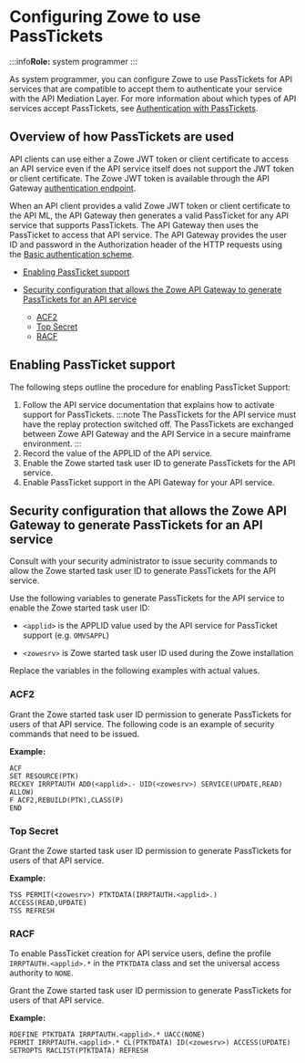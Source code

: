 # Configuring Zowe to use PassTickets

:::info**Role:** system programmer
:::

As system programmer, you can configure Zowe to use PassTickets for API services that are compatible to accept them to authenticate your service with the API Mediation Layer.
For more information about which types of API services accept PassTickets, see [Authentication with PassTickets](authentication-for-apiml-services.md#authentication-with-passtickets).

## Overview of how PassTickets are used
API clients can use either a Zowe JWT token or client certificate to access an API service even if the API service itself does not support the JWT token or client certificate.
The Zowe JWT token is available through the API Gateway [authentication endpoint](../extend-apiml/authentication-for-apiml-services).

When an API client provides a valid Zowe JWT token or client certificate to the API ML, the API Gateway then generates a valid PassTicket for any API service that supports PassTickets.
The API Gateway then uses the PassTicket to access that API service.
The API Gateway provides the user ID and password in the Authorization header of the HTTP requests using the
[Basic authentication scheme](https://developer.mozilla.org/en-US/docs/Web/HTTP/Authentication#Basic_authentication_scheme).

- [Enabling PassTicket support](#enabling-passticket-support)
- [Security configuration that allows the Zowe API Gateway to generate PassTickets for an API service](#security-configuration-that-allows-the-zowe-api-gateway-to-generate-passtickets-for-an-api-service)

    - [ACF2](#acf2)
    - [Top Secret](#top-secret)
    - [RACF](#racf)

## Enabling PassTicket support

The following steps outline the procedure for enabling PassTicket Support:

1. Follow the API service documentation that explains how to activate support for PassTickets.
:::note
The PassTickets for the API service must have the replay protection switched off. The PassTickets are exchanged between Zowe API Gateway and the API Service in a secure mainframe environment.
:::
2. Record the value of the APPLID of the API service.
3. Enable the Zowe started task user ID to generate PassTickets for the API service.
4. Enable PassTicket support in the API Gateway for your API service.

## Security configuration that allows the Zowe API Gateway to generate PassTickets for an API service

Consult with your security administrator to issue security commands to allow the Zowe started task user ID to generate PassTickets for the API service.

Use the following variables to generate PassTickets for the API service to enable the Zowe started task user ID:

- `<applid>` is the APPLID value used by the API service for PassTicket support (e.g. `OMVSAPPL`)

- `<zowesrv>` is Zowe started task user ID used during the Zowe installation

Replace the variables in the following examples with actual values.

### ACF2

Grant the Zowe started task user ID permission to generate PassTickets for users of that API service.
The following code is an example of security commands that need to be issued.

**Example:**

```markup
ACF
SET RESOURCE(PTK)
RECKEY IRRPTAUTH ADD(<applid>.- UID(<zowesrv>) SERVICE(UPDATE,READ) ALLOW)
F ACF2,REBUILD(PTK),CLASS(P)
END
```

### Top Secret

Grant the Zowe started task user ID permission to generate PassTickets for users of that API service.

**Example:**

```markup
TSS PERMIT(<zowesrv>) PTKTDATA(IRRPTAUTH.<applid>.) ACCESS(READ,UPDATE)
TSS REFRESH
```

### RACF

To enable PassTicket creation for API service users, define the profile `IRRPTAUTH.<applid>.*` in the `PTKTDATA` class and set the universal access authority to `NONE`.

Grant the Zowe started task user ID permission to generate PassTickets for users of that API service.

**Example:**

```markup
RDEFINE PTKTDATA IRRPTAUTH.<applid>.* UACC(NONE)
PERMIT IRRPTAUTH.<applid>.* CL(PTKTDATA) ID(<zowesrv>) ACCESS(UPDATE)
SETROPTS RACLIST(PTKTDATA) REFRESH
```
